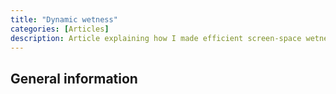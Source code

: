 ```yaml
---
title: "Dynamic wetness"
categories: [Articles]
description: Article explaining how I made efficient screen-space wetness
---
```


## General information
